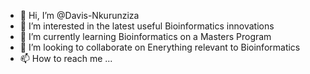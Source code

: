 - 👋 Hi, I’m @Davis-Nkurunziza
- 👀 I’m interested in the latest useful Bioinformatics innovations
- 🌱 I’m currently learning Bioinformatics on a Masters Program
- 💞️ I’m looking to collaborate on Enerything relevant to Bioinformatics
- 📫 How to reach me ...

<!---
Davis-Nkurunziza/Davis-Nkurunziza is a ✨ special ✨ repository because its `README.md` (this file) appears on your GitHub profile.
You can click the Preview link to take a look at your changes.
--->

